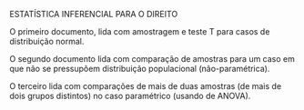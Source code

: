 ESTATÍSTICA INFERENCIAL PARA O DIREITO

O primeiro documento, lida com amostragem e teste T para casos de distribuição normal.

O segundo documento lida com comparação de amostras para um caso em que não se pressupõem distribuição populacional (não-paramétrica).

O terceiro lida com comparações de mais de duas amostras (de mais de dois grupos distintos) no caso paramétrico (usando de ANOVA).
